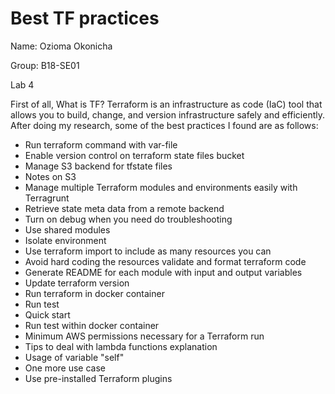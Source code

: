 # Best TF practices

Name: Ozioma Okonicha

Group: B18-SE01

Lab 4 



First of all, What is TF? Terraform is an infrastructure as code (IaC) tool that allows you to build, change, and version infrastructure safely and efficiently. After doing my research, some of the best practices I found are as follows:  

- Run terraform command with var-file  
- Enable version control on terraform state files bucket  
- Manage S3 backend for tfstate files  
- Notes on S3  
- Manage multiple Terraform modules and environments easily with Terragrunt  
- Retrieve state meta data from a remote backend  
- Turn on debug when you need do troubleshooting  
- Use shared modules  
- Isolate environment  
- Use terraform import to include as many resources you can  
- Avoid hard coding the resources validate and format terraform code  
- Generate README for each module with input and output variables  
- Update terraform version  
- Run terraform in docker container  
- Run test  
- Quick start  
- Run test within docker container  
- Minimum AWS permissions necessary for a Terraform run  
- Tips to deal with lambda functions explanation  
- Usage of variable "self"  
- One more use case  
- Use pre-installed Terraform plugins  


